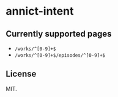 # annict-intent

## Currently supported pages
- `/works/^[0-9]+$`
- `/works/^[0-9]+$/episodes/^[0-9]+$`

## License
MIT.
